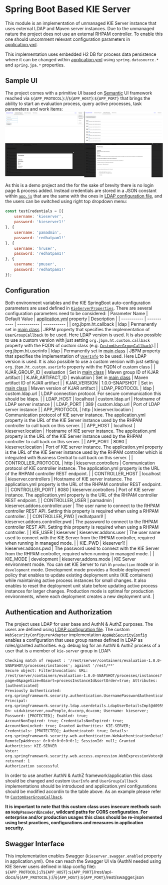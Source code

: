 # Spring Boot Based KIE Server
This module is an implementation of unmanaged KIE Server instance that uses external LDAP and Maven server instances. Due to the unmanaged nature the project does not use an external RHPAM controller. To enable this one should uncomment relevant configuration parameters in [application.yml](/evaluation-boot/src/main/resources/application.yml).

This implementation uses embedded H2 DB for process data persistence where it can be changed within [application.yml](/evaluation-boot/src/main/resources/application.yml) using `spring.datasource.*` and `spring.jpa.*` properties.

## Sample UI
The project comes with a primitive UI based on [Semantic](https://semantic-ui.com/) UI framework reached via `${APP_PROTOCOL}`://`${APP_HOST}`:`${APP_PORT}` that brings the ability to start an evaluation process, query active processes, task parameters and work items:
![UI](/doc/images/ui.png)

As this is a demo project and the for the sake of brevity there is no login page & process added. Instead credentials are stored in a JSON constant within [`app.js`](/evaluation-boot/src/main/resources/static/scripts/app.js) that are the same with the ones in [LDAP configuration file](https://github.com/selcuksert/docker-images/blob/master/redhat/pam/ldapserver/config/ldif/bootstrap.ldif), and the users can be switched using right top dropdown menu:
```javascript
const testCredentials = [{
	username: 'kieserver',
	password: 'kieserver1!'
}, {
	username: 'pamadmin',
	password: 'redhatpam1!'
}, {
	username: 'hruser',
	password: 'redhatpam1!'
}, {
	username: 'pmuser',
	password: 'redhatpam1!'
}];
```

## Configuration
Both environment variables and the KIE SpringBoot auto-configuration parameters are used defined in [`KieServerProperties`](https://github.com/kiegroup/droolsjbpm-integration/blob/master/kie-spring-boot/kie-spring-boot-autoconfiguration/kie-server-spring-boot-autoconfiguration/src/main/java/org/kie/server/springboot/autoconfiguration/KieServerProperties.java). There are several configuration parameters need to be considered:
| Parameter Name | Default Value | [application.yml](/evaluation-boot/src/main/resources/application.yml) property | Description |
| ----------- | ----------- | ----------- | ----------- |
| org.jbpm.ht.callback | ldap | Permanently set in [main class](/evaluation-boot/src/main/java/com/corp/concepts/process/automation/evaluation/EvaluationApplication.java) | JBPM property that specifies the implementation of [`UserGroupCallback`](https://github.com/kiegroup/droolsjbpm-knowledge/blob/master/kie-api/src/main/java/org/kie/api/task/UserGroupCallback.java) to be used. Here LDAP version is used. It is also possible to use a custom version with just setting `org.jbpm.ht.custom.callback` property with the FQDN of custom class (e.g. [`CustomUserGroupCallback`](/evaluation-boot/src/main/java/com/corp/concepts/process/automation/evaluation/security/CustomUserGroupCallback.java)).|
| org.jbpm.ht.userinfo | ldap | Permanently set in [main class](/evaluation-boot/src/main/java/com/corp/concepts/process/automation/evaluation/EvaluationApplication.java) | JBPM property that specifies the implementation of [`UserInfo`](https://github.com/kiegroup/droolsjbpm-knowledge/blob/master/kie-api/src/main/java/org/kie/api/task/UserInfo.java) to be used. Here LDAP version is used. It is also possible to use a custom version with just setting `org.jbpm.ht.custom.userinfo` property with the FQDN of custom class |
| KJAR_GROUP_ID | evaluation | Set in [main class](/evaluation-boot/src/main/java/com/corp/concepts/process/automation/evaluation/EvaluationApplication.java) | Maven group ID of KJAR artifact |
| KJAR_ARTIFACT_ID | evaluation | Set in [main class](/evaluation-boot/src/main/java/com/corp/concepts/process/automation/evaluation/EvaluationApplication.java) | Maven artifact ID of KJAR artifact |
| KJAR_VERSION | 1.0.0-SNAPSHOT | Set in [main class](/evaluation-boot/src/main/java/com/corp/concepts/process/automation/evaluation/EvaluationApplication.java) | Maven version of KJAR artifact |
| LDAP_PROTOCOL | ldap | custom.ldap.url | LDAP connection protocol. For secure communication this should be ldaps. |
| LDAP_HOST | localhost | custom.ldap.url | Hostname of LDAP server instance |
| LDAP_PORT | 389 | custom.ldap.url | Port of LDAP server instance |
| APP_PROTOCOL | http | kieserver.location | Communication protocol of KIE server instance. The application.yml property is the URL of the KIE Server instance used by the RHPAM controller to call back on this server. |
| APP_HOST | localhost | kieserver.location | Hostname of KIE server instance. The application.yml property is the URL of the KIE Server instance used by the RHPAM controller to call back on this server. |
| APP_PORT | 8090 | kieserver.location | Port of KIE server instance. The application.yml property is the URL of the KIE Server instance used by the RHPAM controller which is integrated with Business Central to call back on this server. |
| CONTROLLER_PROTOCOL | http | kieserver.controllers | Communication protocol of KIE controller instance. The application.yml property is the URL of the RHPAM controller REST endpoint. |
| CONTROLLER_HOST | localhost | kieserver.controllers | Hostname of KIE server instance. The application.yml property is the URL of the RHPAM controller REST endpoint. |
| CONTROLLER_PORT | 8080 | kieserver.controllers | Port of KIE server instance. The application.yml property is the URL of the RHPAM controller REST endpoint. |
| CONTROLLER_USER | pamadmin | kieserver.addons.controller.user | The user name to connect to the RHPAM controller REST API. Setting this property is required when using a RHPAM controller. |
| CONTROLLER_PWD | redhatpam1! | kieserver.addons.controller.pwd | The password to connect to the RHPAM controller REST API. Setting this property is required when using a RHPAM controller. |
| KIE_USER | kieserver | kieserver.addons.user | The user name used to connect with the KIE Server from the RHPAM controller, required when running in managed mode. |
| KIE_PWD | kieserver1! | kieserver.addons.pwd | The password used to connect with the KIE Server from the RHPAM controller, required when running in managed mode. |
| KIE_MODE | development | kieserver.addons.mode | KIE Server environment mode. You can set KIE Server to run in `production` mode or in `development` mode. Development mode provides a flexible deployment policy that enables to update existing deployment units (KIE containers) while maintaining active process instances for small changes. It also enables to reset the deployment unit state before updating active process instances for larger changes. Production mode is optimal for production environments, where each deployment creates a new deployment unit. |

## Authentication and Authorization
The project uses LDAP for user base and AuthN & AuthZ purposes. The users are defined using [LDAP configuration file](https://github.com/selcuksert/docker-images/blob/master/redhat/pam/ldapserver/config/ldif/bootstrap.ldif). The custom `WebSecurityConfigurerAdapter` implementation [`AppWebSecurityConfig`](/evaluation-boot/src/main/java/com/corp/concepts/process/automation/evaluation/config/AppWebSecurityConfig.java) enables a configuration that uses group names defined in LDAP as roles/granted authorities. e.g. debug log for an AuthN & AuthZ process of a user that is a member of `kie-server` group in LDAP:
```
Checking match of request : '/rest/server/containers/evaluation-1.0.0-SNAPSHOT/processes/instances'; against '/rest/**'
Secure object: FilterInvocation: URL: /rest/server/containers/evaluation-1.0.0-SNAPSHOT/processes/instances?page=0&pageSize=0&sort=processInstanceId&sortOrder=true; Attributes: [authenticated]
Previously Authenticated: org.springframework.security.authentication.UsernamePasswordAuthenticationToken@99acafb5: Principal: org.springframework.security.ldap.userdetails.LdapUserDetailsImpl@d095923c: 
Dn: uid=kieserver,ou=People,dc=corp,dc=com; Username: kieserver; Password: [PROTECTED]; Enabled: true; 
AccountNonExpired: true; CredentialsNonExpired: true; AccountNonLocked: true; Granted Authorities: KIE-SERVER;
Credentials: [PROTECTED]; Authenticated: true; Details: org.springframework.security.web.authentication.WebAuthenticationDetails@b364: 
RemoteIpAddress: 0:0:0:0:0:0:0:1; SessionId: null; Granted Authorities: KIE-SERVER
Voter: org.springframework.security.web.access.expression.WebExpressionVoter@638365f5, returned: 1
Authorization successful
```
In order to use another AuthN & AuthZ framework/application this class should be changed and custom `UserInfo` and `UserGroupCallback` implementations should be introduced and application.yml configurations should be modified accordin to the table above. As an example please refer to [`CustomUserGroupCallback`](/evaluation-boot/src/main/java/com/corp/concepts/process/automation/evaluation/security/CustomUserGroupCallback.java).

<b>It is important to note that this custom class uses insecure methods such as `NoOpPasswordEncoder`, wildcard paths for CORS configuration. For enterprise and/or production usages this class should be re-implemented using best practices, configurations and measures in application security.</b>

## Swagger Interface
This implementation enables Swagger (`kieserver.swagger.enabled` property in application.yml). One can reach the Swagger UI via (AuthN needed using KIE Server users defined in ldap config file):
`${APP_PROTOCOL}`://`${APP_HOST}`:`${APP_PORT}`/rest/api-docs/`${APP_PROTOCOL}`://`${APP_HOST}`:`${APP_PORT}`/rest/swagger.json

